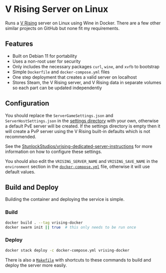 # V Rising Server on Linux

Runs a [V Rising](https://playvrising.com/) server on Linux using Wine in
Docker. There are a few other similar projects on GitHub but none fit my
requirements.

## Features

* Built on Debian 11 for portability
* Uses a non-root user for security
* Only includes the necessary packages `curl`, `wine`, and `xvfb` to bootstrap
* Simple `Dockerfile` and `docker-compose.yml` files
* One step deployment that creates a valid server on localhost
* Stores Steam, the V Rising server, and V Rising data in separate volumes so
each part can be updated independently

## Configuration

You should replace the `ServerGameSettings.json` and `ServerHostSettings.json`
in the [settings directory](settings) with your own, otherwise a default PvE
server will be created. If the settings directory is empty then it will create a
PvP server using the V Rising built-in defaults which is not recommended.

See the [StunlockStudios/vrising-dedicated-server-instructions](https://github.com/StunlockStudios/vrising-dedicated-server-instructions)
for more information on how to configure these settings.

You should also edit the `VRISING_SERVER_NAME` and `VRISING_SAVE_NAME` in the
`environment` section in the [`docker-compose.yml`](docker-compose.yml) file,
otherwise it will use default values.

## Build and Deploy

Building the container and deploying the service is simple.

### Build

```sh
docker build . --tag vrising-docker
docker swarm init || true  # this only needs to be run once
```

### Deploy

```sh
docker stack deploy -c docker-compose.yml vrising-docker
```

There is also a [`Makefile`](Makefile) with shortcuts to these commands to build
and deploy the server more easily.
